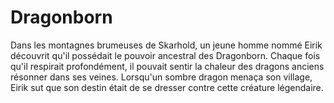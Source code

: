 # Dragonborn

Dans les montagnes brumeuses de Skarhold, un jeune homme nommé Eirik découvrit qu'il possédait le pouvoir ancestral des Dragonborn. Chaque fois qu'il respirait profondément, il pouvait sentir la chaleur des dragons anciens résonner dans ses veines. Lorsqu'un sombre dragon menaça son village, Eirik sut que son destin était de se dresser contre cette créature légendaire.